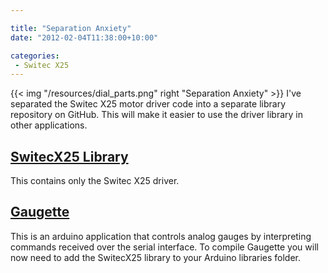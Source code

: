```yaml
---

title: "Separation Anxiety"
date: "2012-02-04T11:38:00+10:00"

categories:
 - Switec X25
---
```

{{< img "/resources/dial_parts.png" right "Separation Anxiety" >}}
I've separated the Switec X25 motor driver code into a separate
library repository on GitHub.  This will make it easier to use
the driver library in other applications.

[SwitecX25 Library](https://github.com/clearwater/SwitecX25)
--------
This contains only the Switec X25 driver.

[Gaugette](https://github.com/clearwater/gaugette) 
--------
This is an arduino application that controls analog
gauges by interpreting commands received over the serial interface.
To compile Gaugette you will now need to add the SwitecX25 library 
to your Arduino libraries folder.


   




